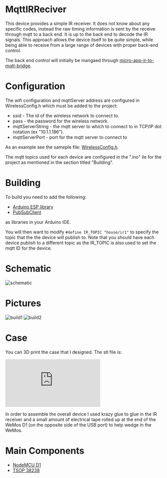 # MqttIRReciver 

This device provides a simple IR receiver.  It does not 
know about any specific codes, instead the raw timing
information is sent by the receive  through mqtt to a back end.
It is up to the back end to decode the IR signals.
This approach allows the device itself to be quite simple,
while being able to receive from a large range of devices with
proper back-end control.

The back end control will initially be mangaed through
[micro-app-ir-to-mqtt-bridge](https://github.com/mhdawson/micro-app-ir-to-mqtt-bridge).

# Configuration

The wifi configuration and mqttServer address are configured in
WirelessConfig.h which must be added to the project:

  * ssid - The id of the wireless network to connect to.
  * pass - the password for the wireless network.
  * mqttServerString - the mqtt server to which to connect to in
    TCP/IP dot notation (ex "10.1.1.186").
  * mqttServerPort - port for the mqtt server to connect to 

As an example see the sameple file:
[WirelessConfig.h](https://github.com/mhdawson/arduino-esp8266/blob/master/WirelessConfig.h).

The mqtt topics used for each device are configured in the ".ino"
ile for the project as mentioned in the section titled "Building".

# Building

To build you need to add the following:

* [Arduino ESP library](https://github.com/esp8266/Arduino)
* [PubSubClient](https://github.com/knolleary/pubsubclient)

as libraries in your Arduino IDE.

You will then want to modify `#define IR_TOPIC "house/ir1"` to specify the
topic that the the device will publish to. Note that you should have each
device publish to a different topic as the IR_TOPIC is also used to set the
mqtt ID for the device.

# Schematic

![schematic](https://github.com/mhdawson/arduino-esp8266/blob/master/pictures/IR-receiver-circuit.jpg)

# Pictures

![build1](https://github.com/mhdawson/arduino-esp8266/blob/master/pictures/IR-receiver-1.jpg)
![build2](https://github.com/mhdawson/arduino-esp8266/blob/master/pictures/IR-receiver-2.jpg)

# Case 

You can 3D print the case that I designed.  The stl file is:

![3D model](https://github.com/mhdawson/arduino-esp8266/blob/master/pictures/IR%20Case.stl)

In order to assemble the overall device I used krazy glue to glue in the
IR receiver and a small amount of electrical tape rolled up at the end of the WeMos D1
(on the opposite side of the USB port) to help wedge in the WeMos.

# Main Components

* [NodeMCU D1](http://www.ebay.com/itm/NodeMCU-Lua-ESP-12-WeMos-D1-Mini-WIFI-4M-Bytes-Development-Board-Module-ESP8266-/321989574625)
* [TSOP 38238](https://www.vishay.com/docs/82491/tsop382.pdf)

